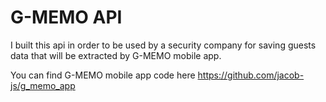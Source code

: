 # G-MEMO API

I built this api in order to be used by a security company for saving guests data that will be extracted by G-MEMO mobile app.

You can find G-MEMO mobile app code here https://github.com/jacob-js/g_memo_app

